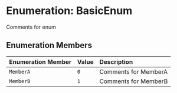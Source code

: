 # Enumeration: BasicEnum

Comments for enum

## Enumeration Members

| Enumeration Member | Value | Description |
| :------ | :------ | :------ |
| `MemberA` | `0` | Comments for MemberA |
| `MemberB` | `1` | Comments for MemberB |
